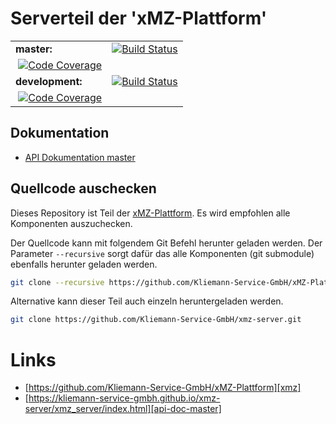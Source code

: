 # Serverteil der 'xMZ-Plattform'

|||
|:---|:------|
|**master:**|[![Build Status](https://travis-ci.org/Kliemann-Service-GmbH/xmz-server.svg?branch=master)](https://travis-ci.org/Kliemann-Service-GmbH/xmz-server)
&nbsp;[![Code Coverage](https://codecov.io/gh/Kliemann-Service-GmbH/xmz-server/branch/master/graph/badge.svg)](https://codecov.io/gh/Kliemann-Service-GmbH/xmz-server)|
|**development:**|[![Build Status](https://travis-ci.org/Kliemann-Service-GmbH/xmz-server.svg?branch=development)](https://travis-ci.org/Kliemann-Service-GmbH/xmz-server)
&nbsp;[![Code Coverage](https://codecov.io/gh/Kliemann-Service-GmbH/xmz-server/branch/development/graph/badge.svg)](https://codecov.io/gh/Kliemann-Service-GmbH/xmz-server)|

## Dokumentation

- [API Dokumentation master][api-doc-master]

## Quellcode auschecken

Dieses Repository ist Teil der [xMZ-Plattform][xmz]. Es wird empfohlen alle Komponenten
auszuchecken.

Der Quellcode kann mit folgendem Git Befehl herunter geladen werden.
Der Parameter `--recursive` sorgt dafür das alle Komponenten (git submodule)
ebenfalls herunter geladen werden.

```bash
git clone --recursive https://github.com/Kliemann-Service-GmbH/xMZ-Plattform.git
```

Alternative kann dieser Teil auch einzeln heruntergeladen werden.

```bash
git clone https://github.com/Kliemann-Service-GmbH/xmz-server.git
```



# Links

- [https://github.com/Kliemann-Service-GmbH/xMZ-Plattform][xmz]
- [https://kliemann-service-gmbh.github.io/xmz-server/xmz_server/index.html][api-doc-master]


[xmz]: https://github.com/Kliemann-Service-GmbH/xMZ-Plattform
[xmz-server]: https://github.com/Kliemann-Service-GmbH/xmz-server
[api-doc-master]: https://kliemann-service-gmbh.github.io/xmz-server/xmz_server/index.html
